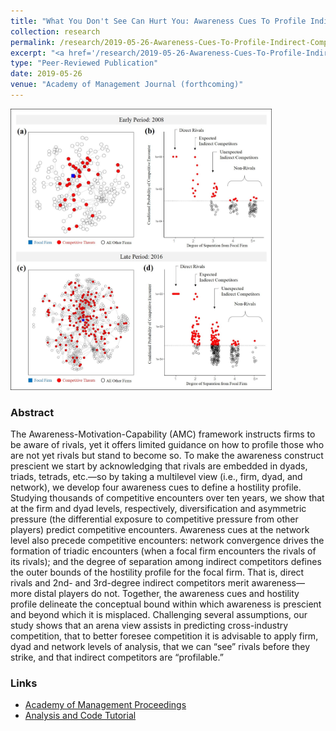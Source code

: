 ```yaml
---
title: "What You Don't See Can Hurt You: Awareness Cues To Profile Indirect Competitors"
collection: research
permalink: /research/2019-05-26-Awareness-Cues-To-Profile-Indirect-Competitors
excerpt: "<a href='/research/2019-05-26-Awareness-Cues-To-Profile-Indirect-Competitors'><img src='/images/Awareness_Cues_Fig3_Late_Period_png.png' style='max-height:155px;'></a><br/><br/> Multilevel hostility profile to identify which indirect competitors may become direct rivals."
type: "Peer-Reviewed Publication"
date: 2019-05-26
venue: "Academy of Management Journal (forthcoming)"
---
```


<img src='/images/Awareness_Cues_Fig3_png.png' style="max-height:450px;">

### Abstract 
The Awareness-Motivation-Capability (AMC) framework instructs firms to be aware of rivals, yet it offers limited guidance on how to profile those who are not yet rivals but stand to become so.  To make the awareness construct prescient we start by acknowledging that rivals are embedded in dyads, triads, tetrads, etc.—so by taking a multilevel view (i.e., firm, dyad, and network), we develop four awareness cues to define a hostility profile.  Studying thousands of competitive encounters over ten years, we show that at the firm and dyad levels, respectively, diversification and asymmetric pressure (the differential exposure to competitive pressure from other players) predict competitive encounters.  Awareness cues at the network level also precede competitive encounters: network convergence drives the formation of triadic encounters (when a focal firm encounters the rivals of its rivals); and the degree of separation among indirect competitors defines the outer bounds of the hostility profile for the focal firm.  That is, direct rivals and 2nd- and 3rd-degree indirect competitors merit awareness—more distal players do not.  Together, the awareness cues and hostility profile delineate the conceptual bound within which awareness is prescient and beyond which it is misplaced.  Challenging several assumptions, our study shows that an arena view assists in predicting cross-industry competition, that to better foresee competition it is advisable to apply firm, dyad and network levels of analysis, that we can “see” rivals before they strike, and that indirect competitors are “profilable.” 


### Links
* [Academy of Management Proceedings](https://journals.aom.org/doi/10.5465/ambpp.2017.16381abstract)
* [Analysis and Code Tutorial](/code/compnet-awareness-tutorial-part-1)
